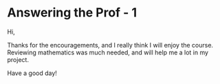 # Answering the Prof - 1

Hi,

Thanks for the encouragements, and I really think I will enjoy the course. Reviewing mathematics was much needed, and will help me a lot in my project.

Have a good day!
